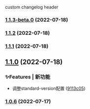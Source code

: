 custom changelog header
### [1.1.3-beta.0](https://github.com/xiexuan-star/standard-version/compare/v1.1.2...v1.1.3-beta.0) (2022-07-18)

### [1.1.2](https://github.com/xiexuan-star/standard-version/compare/v1.1.1...v1.1.2) (2022-07-18)

### [1.1.1](https://github.com/xiexuan-star/standard-version/compare/v1.1.0...v1.1.1) (2022-07-18)

## [1.1.0](https://github.com/xiexuan-star/standard-version/compare/v1.0.6...v1.1.0) (2022-07-18)


### ✨Features | 新功能

* 调整standard-version配置 ([9113c05](https://github.com/xiexuan-star/standard-version/commit/9113c052ea24c35e0887d5c00e8b276a022bf88e))

### [1.0.6](https://github.com/xiexuan-star/standard-version/compare/v1.0.4...v1.0.6) (2022-07-17)
